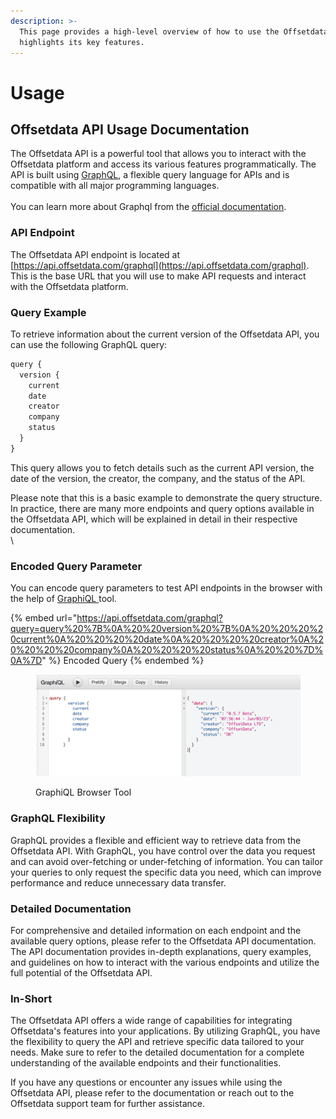```yaml
---
description: >-
  This page provides a high-level overview of how to use the Offsetdata API and
  highlights its key features.
---
```


# Usage

## Offsetdata API Usage Documentation

The Offsetdata API is a powerful tool that allows you to interact with the Offsetdata platform and access its various features programmatically. The API is built using [GraphQL](https://graphql.org), a flexible query language for APIs and is compatible with all major programming languages.\
\
You can learn more about Graphql from the [official documentation](https://graphql.org/learn/).

### API Endpoint

The Offsetdata API endpoint is located at [https://api.offsetdata.com/graphql](https://api.offsetdata.com/graphql). This is the base URL that you will use to make API requests and interact with the Offsetdata platform.

### Query Example

To retrieve information about the current version of the Offsetdata API, you can use the following GraphQL query:

```javascript
query {
  version {
    current
    date
    creator
    company
    status
  }
}
```

This query allows you to fetch details such as the current API version, the date of the version, the creator, the company, and the status of the API.

Please note that this is a basic example to demonstrate the query structure. In practice, there are many more endpoints and query options available in the Offsetdata API, which will be explained in detail in their respective documentation.\
\


### Encoded Query Parameter

You can encode query parameters to test API endpoints in the browser with the help of [GraphiQL ](https://github.com/graphql/graphiql/tree/main/packages/graphiql)tool.

{% embed url="https://api.offsetdata.com/graphql?query=query%20%7B%0A%20%20version%20%7B%0A%20%20%20%20current%0A%20%20%20%20date%0A%20%20%20%20creator%0A%20%20%20%20company%0A%20%20%20%20status%0A%20%20%7D%0A%7D" %}
Encoded Query
{% endembed %}

<figure><img src="../.gitbook/assets/image (2) (1).png" alt=""><figcaption><p>GraphiQL Browser Tool</p></figcaption></figure>

### GraphQL Flexibility

GraphQL provides a flexible and efficient way to retrieve data from the Offsetdata API. With GraphQL, you have control over the data you request and can avoid over-fetching or under-fetching of information. You can tailor your queries to only request the specific data you need, which can improve performance and reduce unnecessary data transfer.

### Detailed Documentation

For comprehensive and detailed information on each endpoint and the available query options, please refer to the Offsetdata API documentation. The API documentation provides in-depth explanations, query examples, and guidelines on how to interact with the various endpoints and utilize the full potential of the Offsetdata API.

### In-Short

The Offsetdata API offers a wide range of capabilities for integrating Offsetdata's features into your applications. By utilizing GraphQL, you have the flexibility to query the API and retrieve specific data tailored to your needs. Make sure to refer to the detailed documentation for a complete understanding of the available endpoints and their functionalities.

If you have any questions or encounter any issues while using the Offsetdata API, please refer to the documentation or reach out to the Offsetdata support team for further assistance.
